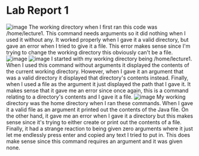 # Lab Report 1
![image](https://github.com/ssarahjackson/cse15l-lab-reports/assets/46005666/7ce37120-47ac-46e4-b58d-149fd53f6daa)
The working directory when I first ran this code was /home/lecture1. This command needs arguments so it did nothing when I used it without any. It worked properly when I gave it a valid directory, but gave an error when I tried to give it a file. This error makes sense since I'm trying to change the working directory this obviously can't be a file.
![image](https://github.com/ssarahjackson/cse15l-lab-reports/assets/46005666/9b0d80eb-ccdc-4ea7-be61-3a29456199b3)
![image](https://github.com/ssarahjackson/cse15l-lab-reports/assets/46005666/8075ded8-e498-4102-83ec-b255ff10f267)
I started with my working directory being /home/lecture1. When I used this command without arguments it displayed the contents of the current working directory. However, when I gave it an argument that was a valid directory it displayed that directory's contents instead. Finally, when I used a file as the argument it just displayed the path that I gave it. It makes sense that it gave me an error since once again, this is a command relating to a directory's contents and I gave it a file.
![image](https://github.com/ssarahjackson/cse15l-lab-reports/assets/46005666/829dd330-f7e9-42d5-9c94-40fc860b7d77)
My working directory was the home directory when I ran these commands. When I gave it a valid file as an argument it printed out the contents of the Java file. On the other hand, it gave me an error when I gave it a directory but this makes sense since it's trying to either create or print out the contents of a file. Finally, it had a strange reaction to being given zero arguments where it just let me endlessly press enter and copied any text I tried to put in. This does make sense since this command requires an argument and it was given none. 
